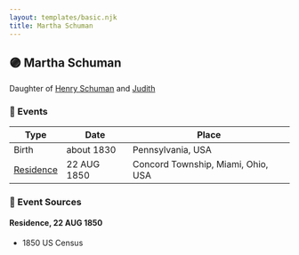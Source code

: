 ```yaml
---
layout: templates/basic.njk
title: Martha Schuman
---
```

## 🟣 Martha Schuman

Daughter of [Henry Schuman](/people/6/6084048) and [Judith ](/people/9/94900602)

### 📆 Events

Type | Date | Place
------ | ------ | ------
Birth | about 1830 | Pennsylvania, USA
[Residence](#event-083c20eb-3184-4cfc-845c-864689dec868) | 22 AUG 1850 | Concord Township, Miami, Ohio, USA

### 📰 Event Sources

#### <a id="event-083c20eb-3184-4cfc-845c-864689dec868"></a> Residence, 22 AUG 1850
* 1850 US Census
